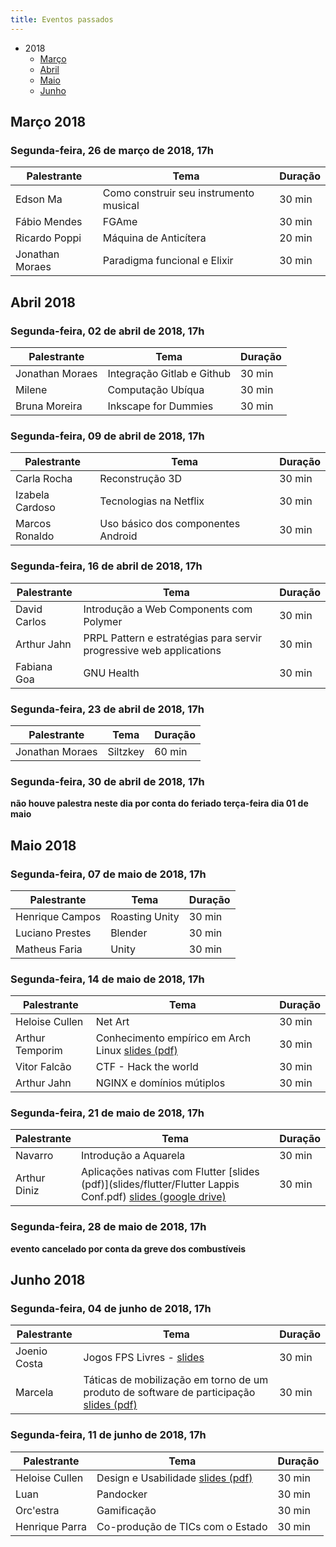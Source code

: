 ```yaml
---
title: Eventos passados
---
```


* 2018
  * [Março](#março-2018)
  * [Abril](#abril-2018)
  * [Maio](#maio-2018)
  * [Junho](#junho-2018)

## Março 2018

### Segunda-feira, 26 de março de 2018, 17h

| Palestrante     | Tema                                   | Duração |
| --------------- | -------------------------------------- | ------- |
| Edson Ma        | Como construir seu instrumento musical | 30 min  |
| Fábio Mendes    | FGAme                                  | 30 min  |
| Ricardo Poppi   | Máquina de Anticítera                  | 20 min  |
| Jonathan Moraes | Paradigma funcional e Elixir           | 30 min  |

## Abril 2018

### Segunda-feira, 02 de abril de 2018, 17h

| Palestrante     | Tema                         | Duração |
| --------------- | ---------------------------- | ------- |
| Jonathan Moraes | Integração Gitlab e Github   | 30 min  |
| Milene          | Computação Ubíqua            | 30 min  |
| Bruna Moreira   | Inkscape for Dummies         | 30 min  |

### Segunda-feira, 09 de abril de 2018, 17h

| Palestrante     | Tema                               | Duração |
| --------------- | ---------------------------------- | ------- |
| Carla Rocha     | Reconstrução 3D                    | 30 min  |
| Izabela Cardoso | Tecnologias na Netflix             | 30 min  |
| Marcos Ronaldo  | Uso básico dos componentes Android | 30 min  |

### Segunda-feira, 16 de abril de 2018, 17h

| Palestrante     | Tema                                    | Duração |
| --------------- | --------------------------------------- | ------- |
| David Carlos    | Introdução a Web Components com Polymer | 30 min  |
| Arthur Jahn     | PRPL Pattern e estratégias para servir progressive web applications | 30 min |
| Fabiana Goa     | GNU Health                              | 30 min  |

### Segunda-feira, 23 de abril de 2018, 17h

| Palestrante     | Tema                                    | Duração |
| --------------- | --------------------------------------- | ------- |
| Jonathan Moraes | Siltzkey                                | 60 min  |

### Segunda-feira, 30 de abril de 2018, 17h

**não houve palestra neste dia por conta do feriado terça-feira dia 01 de maio**

## Maio 2018

### Segunda-feira, 07 de maio de 2018, 17h

| Palestrante     | Tema                                    | Duração |
| --------------- | --------------------------------------- | ------- |
| Henrique Campos | Roasting Unity                          | 30 min  |
| Luciano Prestes | Blender                                 | 30 min  |
| Matheus Faria   | Unity                                   | 30 min  |

### Segunda-feira, 14 de maio de 2018, 17h

| Palestrante     | Tema                                    | Duração |
| --------------- | --------------------------------------- | ------- |
| Heloise Cullen  | Net Art                                 | 30 min  |
| Arthur Temporim | Conhecimento empírico em Arch Linux [slides (pdf)](slides/arch/archLinux.pdf) | 30 min  |
| Vitor Falcão    | CTF - Hack the world                    | 30 min  |
| Arthur Jahn     | NGINX e domínios mútiplos               | 30 min  |

### Segunda-feira, 21 de maio de 2018, 17h

| Palestrante     | Tema                                    | Duração |
| --------------- | --------------------------------------- | ------- |
| Navarro         | Introdução a Aquarela                   | 30 min  |
| Arthur Diniz    | Aplicações nativas com Flutter [slides (pdf)](slides/flutter/Flutter Lappis Conf.pdf) [slides (google drive)](https://docs.google.com/presentation/d/1z08qIcuaRF0_dnMScFvAt-h0eo8-34Xub1UrlZdWlqU/edit?usp=sharing) | 30 min  |

### Segunda-feira, 28 de maio de 2018, 17h

**evento cancelado por conta da greve dos combustíveis**

## Junho 2018

### Segunda-feira, 04 de junho de 2018, 17h

| Palestrante     | Tema                                    | Duração |
| --------------- | --------------------------------------- | ------- |
| Joenio Costa    | Jogos FPS Livres - [slides](http://joenio.me/jogos-fps-livres) | 30 min  |
| Marcela         | Táticas de mobilização em torno de um produto de software de participação [slides (pdf)](slides/Apresentacao_CPA_Taticas_de_Mobilizacao.pdf) | 30 min |

### Segunda-feira, 11 de junho de 2018, 17h

| Palestrante     | Tema                                    | Duração |
| --------------- | --------------------------------------- | ------- |
| Heloise Cullen  | Design e Usabilidade [slides (pdf)](slides/Heloise_Design_Interacao_Usabilidade.pdf) | 30 min  |
| Luan            | Pandocker                               | 30 min  |
| Orc'estra       | Gamificação                             | 30 min  |
| Henrique Parra  | Co-produção de TICs com o Estado        | 30 min  |
